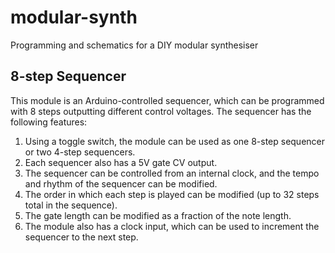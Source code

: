 # modular-synth
Programming and schematics for a DIY modular synthesiser

## 8-step Sequencer
This module is an Arduino-controlled sequencer, which can be programmed with 8 steps outputting different control voltages. The sequencer has the following features:
1. Using a toggle switch, the module can be used as one 8-step sequencer or two 4-step sequencers.
1. Each sequencer also has a 5V gate CV output.
1. The sequencer can be controlled from an internal clock, and the tempo and rhythm of the sequencer can be modified.
1. The order in which each step is played can be modified (up to 32 steps total in the sequence).
1. The gate length can be modified as a fraction of the note length.
1. The module also has a clock input, which can be used to increment the sequencer to the next step.